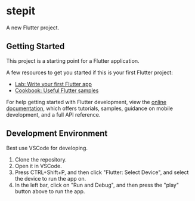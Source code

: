 # stepit

A new Flutter project.

## Getting Started

This project is a starting point for a Flutter application.

A few resources to get you started if this is your first Flutter project:

- [Lab: Write your first Flutter app](https://docs.flutter.dev/get-started/codelab)
- [Cookbook: Useful Flutter samples](https://docs.flutter.dev/cookbook)

For help getting started with Flutter development, view the
[online documentation](https://docs.flutter.dev/), which offers tutorials,
samples, guidance on mobile development, and a full API reference.

## Development Environment

Best use VSCode for developing.
1)  Clone the repository.
2)  Open it in VSCode.
3)  Press CTRL+Shift+P, and then click "Flutter: Select Device", and select the device to run the app on.
4)  In the left bar, click on "Run and Debug", and then press the "play" button above to run the app.
